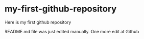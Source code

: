 # my-first-github-repository
Here is my first github repository

README.md file was just edited manually. One more edit at Github
